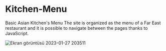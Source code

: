 # Kitchen-Menu
Basic Asian Kitchen's Menu
The site is organized as the menu of a Far East restaurant and it is possible to navigate between the pages thanks to JavaScript.

![Ekran görüntüsü 2023-01-27 203511](https://user-images.githubusercontent.com/103189726/215156631-649a8460-18e2-4244-b154-4e452b46ff40.png)
